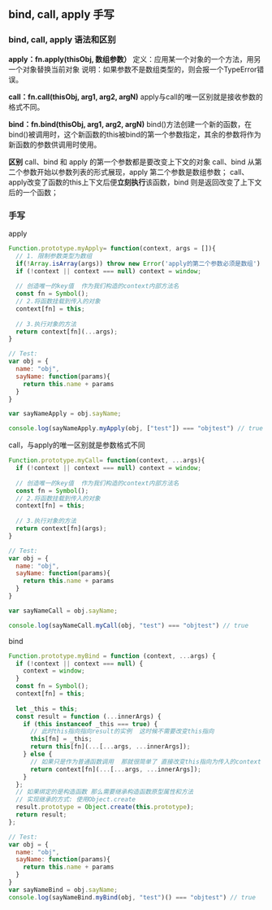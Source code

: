 ## bind, call, apply 手写
### bind, call, apply 语法和区别

**apply：fn.apply(thisObj, 数组参数）**
定义：应用某一个对象的一个方法，用另一个对象替换当前对象
说明：如果参数不是数组类型的，则会报一个TypeError错误。

**call：fn.call(thisObj, arg1, arg2, argN)**
apply与call的唯一区别就是接收参数的格式不同。

**bind：fn.bind(thisObj, arg1, arg2, argN)**
bind()方法创建一个新的函数，在bind()被调用时，这个新函数的this被bind的第一个参数指定，其余的参数将作为新函数的参数供调用时使用。

**区别**
call、bind 和 apply 的第一个参数都是要改变上下文的对象
call、bind 从第二个参数开始以参数列表的形式展现，apply 第二个参数是数组参数；
call、apply改变了函数的this上下文后便**立刻执行**该函数，bind 则是返回改变了上下文后的一个函数；
### 手写
apply
```javascript
Function.prototype.myApply= function(context, args = []){
  // 1. 限制参数类型为数组
  if(!Array.isArray(args)) throw new Error('apply的第二个参数必须是数组') 
  if (!context || context === null) context = window;
  
  // 创造唯一的key值  作为我们构造的context内部方法名
  const fn = Symbol();
  // 2.将函数挂载到传入的对象
  context[fn] = this;
  
  // 3.执行对象的方法
  return context[fn](...args);
}

// Test:
var obj = {
  name: "obj",
  sayName: function(params){
    return this.name + params
  }
}

var sayNameApply = obj.sayName;

console.log(sayNameApply.myApply(obj, ["test"]) === "objtest") // true
```

call，与apply的唯一区别就是参数格式不同
```javascript
Function.prototype.myCall= function(context, ...args){
  if (!context || context === null) context = window;
  
  // 创造唯一的key值  作为我们构造的context内部方法名
  const fn = Symbol();
  // 2.将函数挂载到传入的对象
  context[fn] = this;
  
  // 3.执行对象的方法
  return context[fn](args);
}

// Test:
var obj = {
  name: "obj",
  sayName: function(params){
    return this.name + params
  }
}

var sayNameCall = obj.sayName;

console.log(sayNameCall.myCall(obj, "test") === "objtest") // true
```

bind
```javascript
Function.prototype.myBind = function (context, ...args) {
  if (!context || context === null) {
    context = window;
  }
  const fn = Symbol();
  context[fn] = this;
  
  let _this = this;
  const result = function (...innerArgs) {
    if (this instanceof _this === true) {
      // 此时this指向指向result的实例  这时候不需要改变this指向
      this[fn] = _this;
      return this[fn](...[...args, ...innerArgs]);
    } else {
      // 如果只是作为普通函数调用  那就很简单了 直接改变this指向为传入的context
      return context[fn](...[...args, ...innerArgs]);
    }
  };
  // 如果绑定的是构造函数 那么需要继承构造函数原型属性和方法
  // 实现继承的方式: 使用Object.create
  result.prototype = Object.create(this.prototype);
  return result;
};

// Test:
var obj = {
  name: "obj",
  sayName: function(params){
    return this.name + params
  }
}
var sayNameBind = obj.sayName;
console.log(sayNameBind.myBind(obj, "test")() === "objtest") // true

```
